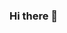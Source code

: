 ### Hi there 👋

<!--
**ysusjb90/ysusjb90** is a ✨ _special_ ✨ repository because its `README.md` (this file) appears on your GitHub profile.

Here are some ideas to get you started:

- 🔭 I’m currently working on ... computer coding
- 🌱 I’m currently learning ... GitHub
- 👯 I’m looking to collaborate on ... whatever
- 🤔 I’m looking for help with ... codes
- 💬 Ask me about ... my family
- 📫 How to reach me: ... e-mail
- 😄 Pronouns: ... He/Him
- ⚡ Fun fact: ... I can talk like Donald Duck
-->

